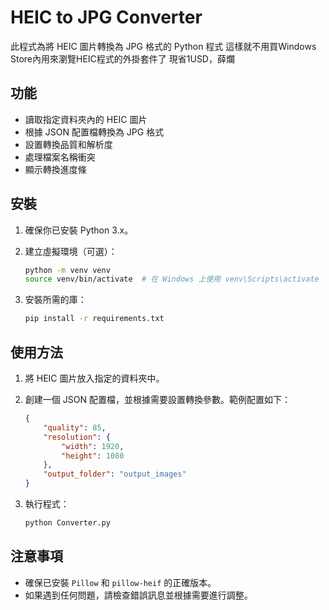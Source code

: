 # HEIC to JPG Converter

此程式為將 HEIC 圖片轉換為 JPG 格式的 Python 程式
這樣就不用買Windows Store內用來瀏覽HEIC程式的外掛套件了
現省1USD，薛爛

## 功能

- 讀取指定資料夾內的 HEIC 圖片
- 根據 JSON 配置檔轉換為 JPG 格式
- 設置轉換品質和解析度
- 處理檔案名稱衝突
- 顯示轉換進度條

## 安裝

1. 確保你已安裝 Python 3.x。
2. 建立虛擬環境（可選）：

   ```bash
   python -m venv venv
   source venv/bin/activate  # 在 Windows 上使用 venv\Scripts\activate
   ```

3. 安裝所需的庫：

   ```bash
   pip install -r requirements.txt
   ```

## 使用方法

1. 將 HEIC 圖片放入指定的資料夾中。
2. 創建一個 JSON 配置檔，並根據需要設置轉換參數。範例配置如下：

   ```json
   {
       "quality": 85,
       "resolution": {
           "width": 1920,
           "height": 1080
       },
       "output_folder": "output_images"
   }
   ```

3. 執行程式：

   ```bash
   python Converter.py
   ```

## 注意事項

- 確保已安裝 `Pillow` 和 `pillow-heif` 的正確版本。
- 如果遇到任何問題，請檢查錯誤訊息並根據需要進行調整。

